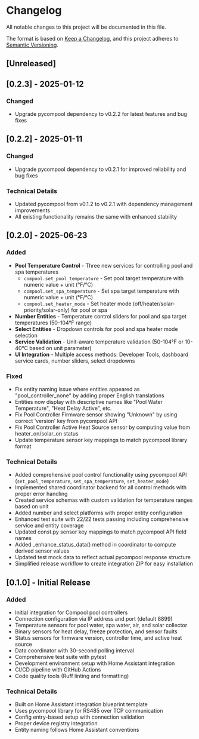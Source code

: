 # Changelog

All notable changes to this project will be documented in this file.

The format is based on [Keep a Changelog](https://keepachangelog.com/en/1.0.0/),
and this project adheres to [Semantic Versioning](https://semver.org/spec/v2.0.0.html).

## [Unreleased]

## [0.2.3] - 2025-01-12

### Changed
- Upgrade pycompool dependency to v0.2.2 for latest features and bug fixes

## [0.2.2] - 2025-01-11

### Changed
- Upgrade pycompool dependency to v0.2.1 for improved reliability and bug fixes

### Technical Details
- Updated pycompool from v0.1.2 to v0.2.1 with dependency management improvements
- All existing functionality remains the same with enhanced stability

## [0.2.0] - 2025-06-23

### Added
- **Pool Temperature Control** - Three new services for controlling pool and spa temperatures
  - `compool.set_pool_temperature` - Set pool target temperature with numeric value + unit (°F/°C)
  - `compool.set_spa_temperature` - Set spa target temperature with numeric value + unit (°F/°C)
  - `compool.set_heater_mode` - Set heater mode (off/heater/solar-priority/solar-only) for pool or spa
- **Number Entities** - Temperature control sliders for pool and spa target temperatures (50-104°F range)
- **Select Entities** - Dropdown controls for pool and spa heater mode selection
- **Service Validation** - Unit-aware temperature validation (50-104°F or 10-40°C based on unit parameter)
- **UI Integration** - Multiple access methods: Developer Tools, dashboard service cards, number sliders, select dropdowns

### Fixed
- Fix entity naming issue where entities appeared as "pool_controller_none" by adding proper English translations
- Entities now display with descriptive names like "Pool Water Temperature", "Heat Delay Active", etc.
- Fix Pool Controller Firmware sensor showing "Unknown" by using correct 'version' key from pycompool API
- Fix Pool Controller Active Heat Source sensor by computing value from heater_on/solar_on status
- Update temperature sensor key mappings to match pycompool library format

### Technical Details
- Added comprehensive pool control functionality using pycompool API (`set_pool_temperature`, `set_spa_temperature`, `set_heater_mode`)
- Implemented shared coordinator backend for all control methods with proper error handling
- Created service schemas with custom validation for temperature ranges based on unit
- Added number and select platforms with proper entity configuration
- Enhanced test suite with 22/22 tests passing including comprehensive service and entity coverage
- Updated const.py sensor key mappings to match pycompool API field names
- Added _enhance_status_data() method in coordinator to compute derived sensor values
- Updated test mock data to reflect actual pycompool response structure
- Simplified release workflow to create integration ZIP for easy installation

## [0.1.0] - Initial Release

### Added
- Initial integration for Compool pool controllers
- Connection configuration via IP address and port (default 8899)
- Temperature sensors for pool water, spa water, air, and solar collector
- Binary sensors for heat delay, freeze protection, and sensor faults
- Status sensors for firmware version, controller time, and active heat source
- Data coordinator with 30-second polling interval
- Comprehensive test suite with pytest
- Development environment setup with Home Assistant integration
- CI/CD pipeline with GitHub Actions
- Code quality tools (Ruff linting and formatting)

### Technical Details
- Built on Home Assistant integration blueprint template
- Uses pycompool library for RS485 over TCP communication
- Config entry-based setup with connection validation
- Proper device registry integration
- Entity naming follows Home Assistant conventions